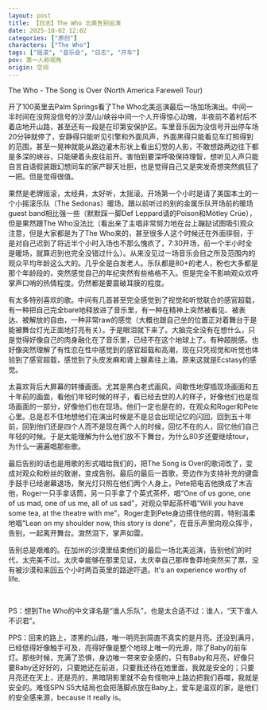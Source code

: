 ```yaml
---
layout: post
title: 【日志】The Who 北美告别巡演
date: 2025-10-02 12:02
categories: ["原创"]
characters: ["The Who"]
tags: ["摇滚", "音乐会", "日志", "开车"]
pov: 第一人称视角
origin: 空间
---
```


The Who - The Song is Over (North America Farewell Tour)

开了100英里去Palm Springs看了The Who北美巡演最后一场加场演出。中间一半时间在没网没信号的沙漠/山/峡谷中间一个人开得惊心动魄，半夜前不着村后不着店地开山路，甚至还有一段是在印第安保护区。车里音乐因为没信号开出停车场20分钟就停了，安静得只能听见引擎和外面风声，外面黑得只能看见车灯照得到的范围，甚至一晃神就能从路边灌木形状上看出幻觉的人影，不敢想路两边往下都是多深的峡谷，只能硬着头皮往前开。害怕到要深呼吸保持理智，想听见人声只能自言自语假装跟幻想同车的家产聊天壮胆，也是觉得自己又是突发奇想突然疯狂了一把。但是觉得很值。

果然是老牌摇滚，太经典，太好听，太摇滚。开场第一个小时是请了美国本土的一个小摇滚乐队（The Sedonas）暖场，跟以前听过的别的金属乐队开场前的暖场guest band相比强一些（默默踩一脚Def Leppard请的Poison和Mötley Crüe），但是果然跟The Who没法比（看出来了主唱非常努力地在台上蹦跶试图吸引观众注意，但是大家都是为了The Who来的，甚至很多人这个时候还在外面徘徊，于是对自己迟到了将近半个小时入场也不那么愧疚了，7:30开场，前一个半小时全是暖场，就算迟到也完全没错过什么）。从来没见过一场音乐会目之所及范围内的观众平均年龄这么大的。几乎全是白发老人。乐队都是80+的老人，粉也大多都是那个年龄段的，突然感觉自己的年纪突然有些格格不入。但是完全不影响观众欢呼掌声口哨的热情程度。仍然都是要震破耳膜的程度。

有太多特别喜欢的歌。中间有几首甚至完全感觉到了视觉和听觉联合的感官超载，有一种把自己完全bare地释放进了音乐里，有一种在精神上突然被看见、被表达、被解放的自由，一种非常raw的感觉（大概也跟自己坐的位置正对着舞台于是能被舞台灯光正面地打亮有关）。于是眼泪就下来了。大脑完全没有在想什么，只是觉得好像自己的肉身融化在了音乐里，已经不在这个地球上了。有种超脱感。也好像突然理解了有性恋在性中感觉到的感官超载和高潮，现在只凭视觉和听觉也体验到了感官超载，感觉到了头皮发麻和肾上腺素往上涌。原来这就是Ecstasy的感觉。

太喜欢背后大屏幕的转播画面。尤其是黑白老式画风，间歇性地穿插现场画面和五十年前的画面，看他们年轻时候的样子，看已经去世的人的样子，好像他们也是现场画面的一部分，好像他们也在现场。他们一定也是在的，在观众和Roger和Pete心里。总是忍不住地想他们在演出时候是不是总会出现记忆的闪回，回到五十年前，回到他们还是四个人而不是现在两个人的时候，回忆不在的人，回忆他们自己年轻的时候。于是太能理解为什么他们放不下舞台，为什么80岁还要继续tour，为什么一遍遍唱那些歌。

最后告别的话也是用歌的形式唱给我们的，把The Song is Over的歌词改了，变成对观众和粉丝的致谢，变成告别。最后的最后一首歌，旁边作为支持补充的键盘手鼓手已经谢幕退场，聚光灯只照在他们两个人身上，Pete把电吉他换成了木吉他，Roger一只手拿话筒，另一只手拿了个英式茶杯，唱“One of us gone, one of us mad, one of us me, all of us sad”，对观众举起茶杯唱“Will you have some tea, at the theatre with me”，Roger走到Pete身边搭住他的肩，特别温柔地唱"Lean on my shoulder now, this story is done"，在音乐声里向观众挥手，告别，一起离开舞台。潸然泪下，掌声如雷。

告别总是艰难的。在加州的沙漠里结束他们的最后一场北美巡演，告别他们的时代，太完美不过。太庆幸能够在那里见证，太庆幸自己那样鲁莽地突然买了票，没有被沙漠和来回五个小时两百英里的路途吓退。It's an experience worthy of life.

<br>

PS：想到The Who的中文译名是“谁人乐队”，也是太合适不过：谁人，“天下谁人不识君”。

PPS：回来的路上，漆黑的山路，唯一明亮到简直不真实的是月亮。还没到满月，已经低得好像触手可及，亮得好像是整个地球上唯一的光源，除了Baby的前车灯。那些时候，充满了恐惧，身边唯一带来安全感的，只有Baby和月亮，好像只要Baby还好好的，只要她还在前进，只要我还待在她里面，我就是安全的；只要月亮还在天上，还是亮的，黑暗阴影里就不会有怪物冲上路边把我们吞噬，我就是安全的。难怪SPN S5大结局也会把落脚点放在Baby上，爱车是温双的家，是他们的安全感来源，because it really is。
